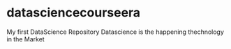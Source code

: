 # datasciencecourseera
My first DataScience Repository
Datascience is the happening thechnology in the Market
